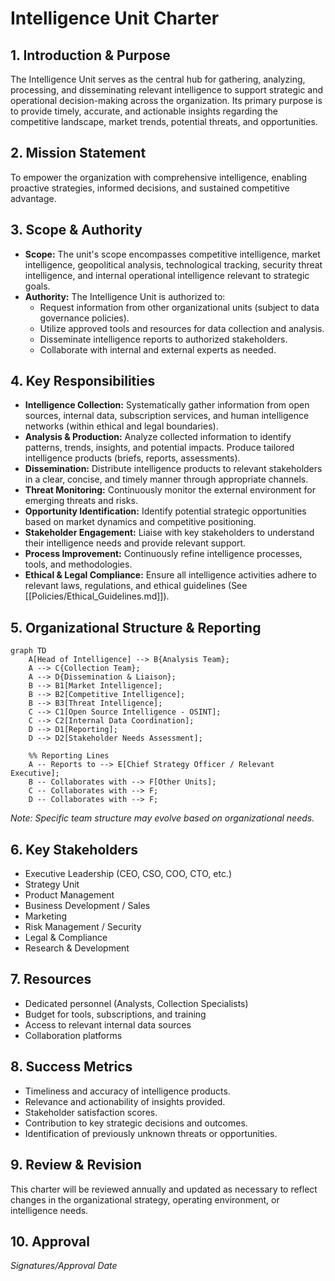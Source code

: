 # Intelligence Unit Charter

## 1. Introduction & Purpose

The Intelligence Unit serves as the central hub for gathering, analyzing, processing, and disseminating relevant intelligence to support strategic and operational decision-making across the organization. Its primary purpose is to provide timely, accurate, and actionable insights regarding the competitive landscape, market trends, potential threats, and opportunities.

## 2. Mission Statement

To empower the organization with comprehensive intelligence, enabling proactive strategies, informed decisions, and sustained competitive advantage.

## 3. Scope & Authority

- **Scope:** The unit's scope encompasses competitive intelligence, market intelligence, geopolitical analysis, technological tracking, security threat intelligence, and internal operational intelligence relevant to strategic goals.
- **Authority:** The Intelligence Unit is authorized to:
    - Request information from other organizational units (subject to data governance policies).
    - Utilize approved tools and resources for data collection and analysis.
    - Disseminate intelligence reports to authorized stakeholders.
    - Collaborate with internal and external experts as needed.

## 4. Key Responsibilities

- **Intelligence Collection:** Systematically gather information from open sources, internal data, subscription services, and human intelligence networks (within ethical and legal boundaries).
- **Analysis & Production:** Analyze collected information to identify patterns, trends, insights, and potential impacts. Produce tailored intelligence products (briefs, reports, assessments).
- **Dissemination:** Distribute intelligence products to relevant stakeholders in a clear, concise, and timely manner through appropriate channels.
- **Threat Monitoring:** Continuously monitor the external environment for emerging threats and risks.
- **Opportunity Identification:** Identify potential strategic opportunities based on market dynamics and competitive positioning.
- **Stakeholder Engagement:** Liaise with key stakeholders to understand their intelligence needs and provide relevant support.
- **Process Improvement:** Continuously refine intelligence processes, tools, and methodologies.
- **Ethical & Legal Compliance:** Ensure all intelligence activities adhere to relevant laws, regulations, and ethical guidelines (See [[Policies/Ethical_Guidelines.md]]).

## 5. Organizational Structure & Reporting

```mermaid
graph TD
    A[Head of Intelligence] --> B{Analysis Team};
    A --> C{Collection Team};
    A --> D{Dissemination & Liaison};
    B --> B1[Market Intelligence];
    B --> B2[Competitive Intelligence];
    B --> B3[Threat Intelligence];
    C --> C1[Open Source Intelligence - OSINT];
    C --> C2[Internal Data Coordination];
    D --> D1[Reporting];
    D --> D2[Stakeholder Needs Assessment];

    %% Reporting Lines
    A -- Reports to --> E[Chief Strategy Officer / Relevant Executive];
    B -- Collaborates with --> F[Other Units];
    C -- Collaborates with --> F;
    D -- Collaborates with --> F;
```
*Note: Specific team structure may evolve based on organizational needs.*

## 6. Key Stakeholders

- Executive Leadership (CEO, CSO, COO, CTO, etc.)
- Strategy Unit
- Product Management
- Business Development / Sales
- Marketing
- Risk Management / Security
- Legal & Compliance
- Research & Development

## 7. Resources

- Dedicated personnel (Analysts, Collection Specialists)
- Budget for tools, subscriptions, and training
- Access to relevant internal data sources
- Collaboration platforms

## 8. Success Metrics

- Timeliness and accuracy of intelligence products.
- Relevance and actionability of insights provided.
- Stakeholder satisfaction scores.
- Contribution to key strategic decisions and outcomes.
- Identification of previously unknown threats or opportunities.

## 9. Review & Revision

This charter will be reviewed annually and updated as necessary to reflect changes in the organizational strategy, operating environment, or intelligence needs.

## 10. Approval

*Signatures/Approval Date*
